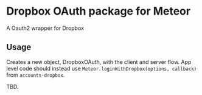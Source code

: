 Dropbox OAuth package for Meteor
================================

A Oauth2 wrapper for Dropbox

## Usage

Creates a new object, DropboxOAuth, with the client and server flow.
App level code should instead use `Meteor.loginWithDropbox(options, callback)`
from `accounts-dropbox`.

TBD.